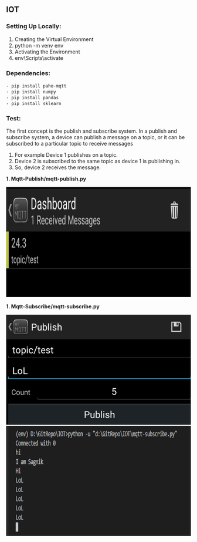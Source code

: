 ## IOT

### Setting Up Locally:
1. Creating the Virtual Environment
2. python -m venv env
3. Activating the Environment
4. env\Scripts\activate

### Dependencies:
```
- pip install paho-mqtt
- pip install numpy
- pip install pandas
- pip install sklearn

```
### Test:

The first concept is the publish and subscribe system. In a publish and subscribe system, a device can publish a message on a topic, or it can be subscribed to a particular topic to receive messages

1. For example Device 1 publishes on a topic.
2. Device 2 is subscribed to the same topic as device 1 is publishing in.
3. So, device 2 receives the message.

**1. Mqtt-Publish/mqtt-publish.py**

<img src="Images/mqttscreenshot2.jpg" height="300px">

**1. Mqtt-Subscribe/mqtt-subscribe.py**

<img src="Images/mqttscreenshot1.jpg" height="300px">
<img src=Images/mqtt_subscribe.png" height="300px">
